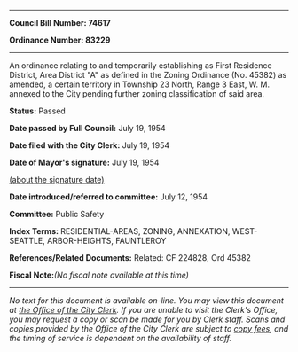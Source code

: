 

********

**Council Bill Number: 74617**
   
**Ordinance Number: 83229**
********

 An ordinance relating to and temporarily establishing as First Residence District, Area District "A" as defined in the Zoning Ordinance (No. 45382) as amended, a certain territory in Township 23 North, Range 3 East, W. M. annexed to the City pending further zoning classification of said area.

**Status:** Passed
   
**Date passed by Full Council:** July 19, 1954
   
**Date filed with the City Clerk:** July 19, 1954
   
**Date of Mayor's signature:** July 19, 1954
   
[(about the signature date)](/~public/approvaldate.htm)
   
   
   
**Date introduced/referred to committee:** July 12, 1954
   
**Committee:** Public Safety
   
   
**Index Terms:** RESIDENTIAL-AREAS, ZONING, ANNEXATION, WEST-SEATTLE, ARBOR-HEIGHTS, FAUNTLEROY

**References/Related Documents:** Related: CF 224828, Ord 45382

**Fiscal Note:**_(No fiscal note available at this time)_
********

_No text for this document is available on-line. You may view this document at [the Office of the City Clerk](http://www.seattle.gov/leg/clerk/contactUs.htm). If you are unable to visit the Clerk's Office, you may request a copy or scan be made for you by Clerk staff. Scans and copies provided by the Office of the City Clerk are subject to [copy fees](http://clerk.seattle.gov/~public/clerkfees.htm), and the timing of service is dependent on the availability of staff._

